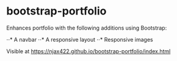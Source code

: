 # bootstrap-portfolio

Enhances portfolio with the following additions using Bootstrap:

⋅⋅* A navbar
⋅⋅* A responsive layout 
⋅⋅* Responsive images

Visible at https://njax422.github.io/bootstrap-portfolio/index.html

